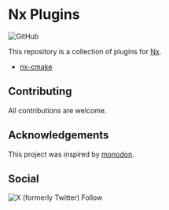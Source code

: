 # Nx Plugins

![GitHub](https://img.shields.io/github/license/clemenscodes/nx-plugins)

This repository is a collection of plugins for [Nx](https://nx.dev).

- [nx-cmake](packages/nx-cmake/README.md)

## Contributing

All contributions are welcome.

## Acknowledgements

This project was inspired by [monodon](https://github.com/cammisuli/monodon).

## Social

![X (formerly Twitter) Follow](https://img.shields.io/twitter/follow/clemenscodes)
